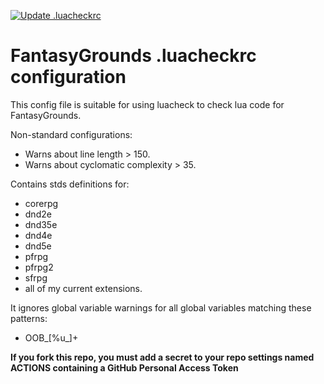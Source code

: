 [![Update .luacheckrc](https://github.com/bmos/FG-luacheck/actions/workflows/main.yml/badge.svg)](https://github.com/bmos/FG-luacheck/actions/workflows/main.yml)

# FantasyGrounds .luacheckrc configuration
This config file is suitable for using luacheck to check lua code for FantasyGrounds.

Non-standard configurations:
* Warns about line length > 150.
* Warns about cyclomatic complexity > 35.

Contains stds definitions for:
* corerpg
* dnd2e
* dnd35e
* dnd4e
* dnd5e
* pfrpg
* pfrpg2
* sfrpg
* all of my current extensions.

It ignores global variable warnings for all global variables matching these patterns:
* OOB_[%u_]+

**If you fork this repo, you must add a secret to your repo settings named ACTIONS containing a GitHub Personal Access Token**
